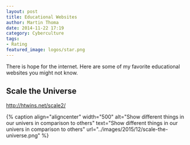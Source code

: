 ```yaml
---
layout: post
title: Educational Websites
author: Martin Thoma
date: 2014-11-22 17:19
category: Cyberculture
tags:
- Rating
featured_image: logos/star.png
---
```


There is hope for the internet. Here are some of my favorite educational
websites you might not know.


## Scale the Universe

http://htwins.net/scale2/

{% caption align="aligncenter" width="500" alt="Show different things in our univers in comparison to others" text="Show different things in our univers in comparison to others" url="../images/2015/12/scale-the-universe.png" %}
